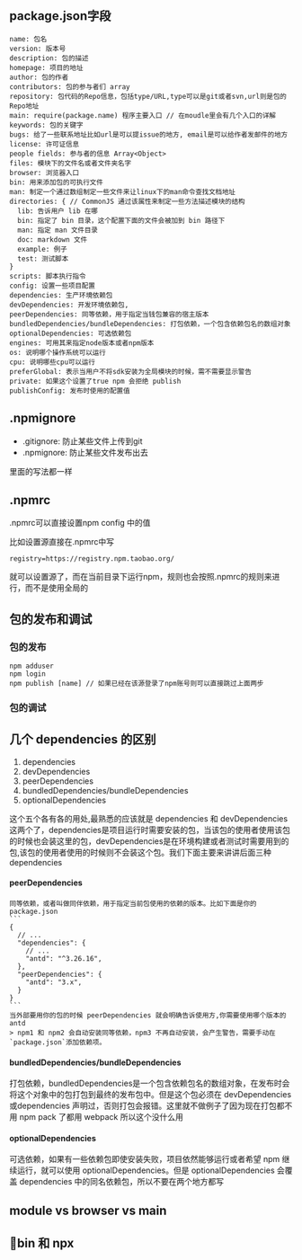 ## package.json字段
```
name: 包名
version: 版本号
description: 包的描述
homepage: 项目的地址
author: 包的作者
contributors: 包的参与者们 array
repository: 包代码的Repo信息，包括type/URL,type可以是git或者svn,url则是包的Repo地址
main: require(package.name) 程序主要入口 // 在moudle里会有几个入口的详解
keywords: 包的关键字
bugs: 给了一些联系地址比如url是可以提issue的地方, email是可以给作者发邮件的地方
license: 许可证信息
people fields: 参与者的信息 Array<Object>
files: 模块下的文件名或者文件夹名字
browser: 浏览器入口
bin: 用来添加包的可执行文件
man: 制定一个通过数组制定一些文件来让linux下的man命令查找文档地址
directories: { // CommonJS 通过该属性来制定一些方法描述模块的结构
  lib: 告诉用户 lib 在哪
  bin: 指定了 bin 目录，这个配置下面的文件会被加到 bin 路径下
  man: 指定 man 文件目录
  doc: markdown 文件
  example: 例子
  test: 测试脚本
}
scripts: 脚本执行指令
config: 设置一些项目配置
dependencies: 生产环境依赖包
devDependencies: 开发环境依赖包,
peerDependencies: 同等依赖，用于指定当钱包兼容的宿主版本
bundledDependencies/bundleDependencies: 打包依赖，一个包含依赖包名的数组对象
optionalDependencies: 可选依赖包
engines: 可用其来指定node版本或者npm版本
os: 说明哪个操作系统可以运行
cpu: 说明哪些cpu可以运行
preferGlobal: 表示当用户不将sdk安装为全局模块的时候，需不需要显示警告
private: 如果这个设置了true npm 会拒绝 publish
publishConfig: 发布时使用的配置值
```
## .npmignore
- .gitignore: 防止某些文件上传到git
- .npmignore: 防止某些文件发布出去

里面的写法都一样
## .npmrc
.npmrc可以直接设置npm config 中的值

比如设置源直接在.npmrc中写
```
registry=https://registry.npm.taobao.org/
```
就可以设置源了，而在当前目录下运行npm，规则也会按照.npmrc的规则来进行，而不是使用全局的
## 包的发布和调试
  ### 包的发布
  ```
  npm adduser
  npm login
  npm publish [name] // 如果已经在该源登录了npm账号则可以直接跳过上面两步
  ```
  ### 包的调试

## 几个 dependencies 的区别
1. dependencies
2. devDependencies
3. peerDependencies
4. bundledDependencies/bundleDependencies
5. optionalDependencies

这个五个各有各的用处,最熟悉的应该就是 dependencies 和 devDependencies 这两个了，dependencies是项目运行时需要安装的包，当该包的使用者使用该包的时候也会装这里的包，devDependencies是在环境构建或者测试时需要用到的包,该包的使用者使用的时候则不会装这个包。我们下面主要来讲讲后面三种 dependencies
  #### peerDependencies
    同等依赖，或者叫做同伴依赖，用于指定当前包使用的依赖的版本。比如下面是你的package.json
    ```
    {
      // ...
      "dependencies": {
        // ...
        "antd": "^3.26.16",
      },
      "peerDependencies": {
        "antd": "3.x",
      }
    }
    ```
    当外部要用你的包的时候 peerDependencies 就会明确告诉使用方,你需要使用哪个版本的 antd
    > npm1 和 npm2 会自动安装同等依赖，npm3 不再自动安装，会产生警告，需要手动在`package.json`添加依赖项。
  #### bundledDependencies/bundleDependencies
  打包依赖，bundledDependencies是一个包含依赖包名的数组对象，在发布时会将这个对象中的包打包到最终的发布包中。但是这个包必须在 devDependencies 或dependencies 声明过，否则打包会报错。这里就不做例子了因为现在打包都不用 npm pack 了都用 webpack 所以这个没什么用
  #### optionalDependencies
  可选依赖，如果有一些依赖包即使安装失败，项目依然能够运行或者希望 npm 继续运行，就可以使用 optionalDependencies。但是 optionalDependencies 会覆盖 dependencies 中的同名依赖包，所以不要在两个地方都写
## module vs browser vs main
## bin 和 npx